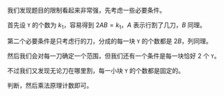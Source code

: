 我们发现题目的限制看起来非常强，先考虑一些必要条件。

首先设 `Y` 的个数为 $k_1$，容易得到 $2AB=k_1$，$A$ 表示行割了几刀，$B$ 同理。

第二个必要条件是只考虑行的刀，分成的每一块 `Y` 的个数都是 $2B$，列同理。

然后我们会对每一刀确定一个范围，但我们还有一个条件是每一块恰好 $2$ 个 `Y`。

不过我们又发现无论刀在哪里割，每一小块 `Y` 的个数都是固定的。

判断，然后乘法原理计数即可。